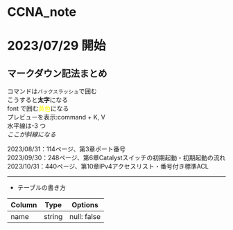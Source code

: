 # CCNA_note

# 2023/07/29 開始

## マークダウン記法まとめ

コマンドは`バックスラッシュ`で囲む  
こうすると**太字**になる  
font で囲む<font color="yellow">黄色</font>になる  
プレビューを表示:command + K, V  
水平線は-3 つ  
*ここが斜線になる*

2023/08/31：114ページ、第3章ポート番号  
2023/09/30：248ページ、第6章Catalystスイッチの初期起動・初期起動の流れ  
2023/10/31：440ページ、第10章IPv4アクセスリスト・番号付き標準ACL

---

- テーブルの書き方

| Column | Type   | Options     |
| ------ | ------ | ----------- |
| name   | string | null: false |
